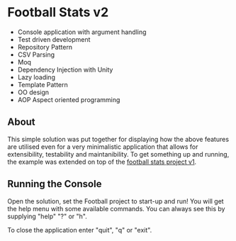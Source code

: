 Football Stats v2
===================

- Console application with argument handling
- Test driven development
- Repository Pattern
- CSV Parsing
- Moq
- Dependency Injection with Unity
- Lazy loading
- Template Pattern
- OO design
- AOP Aspect oriented programming

## About ##

This simple solution was put together for displaying how the above features are utilised even for a very minimalistic application that allows for extensibility, testability and maintanibility. To get something up and running, the example was extended on top of the [football stats project v1](https://github.com/dejanvasic85/FootballStats).

## Running the Console ##

Open the solution, set the Football project to start-up and run! You will get the help menu with some available commands. You can always see this by supplying "help" "?" or "h".

To close the application enter "quit", "q" or "exit".